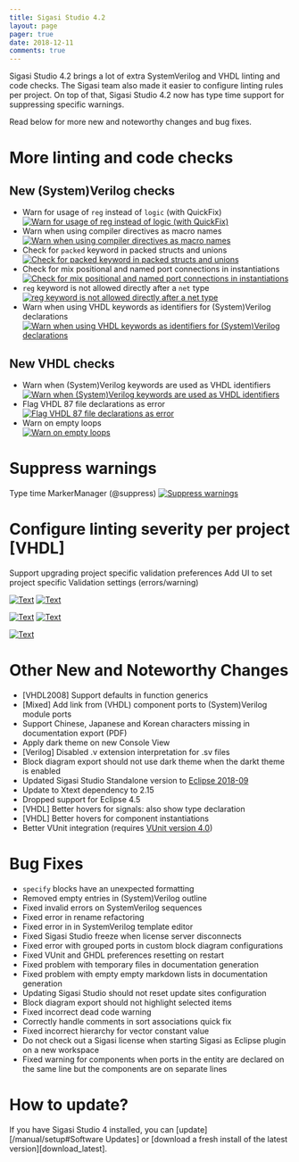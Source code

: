 ```yaml
---
title: Sigasi Studio 4.2
layout: page
pager: true
date: 2018-12-11
comments: true
---
```

Sigasi Studio 4.2 brings a lot of extra SystemVerilog and VHDL linting and code checks. The Sigasi team also made it easier to configure linting rules per project. On top of that, Sigasi Studio 4.2 now has type time support for suppressing specific warnings.

Read below for more new and noteworthy changes and bug fixes.

# More linting and code checks

## New (System)Verilog checks

* Warn for usage of `reg` instead of `logic` (with QuickFix)  
[![Warn for usage of `reg` instead of `logic` (with QuickFix)](/releasenotes/4.2/systemverilog_linting_reglogic.png "Warn for usage of `reg` instead of `logic` (with QuickFix)")](/releasenotes/4.2/systemverilog_linting_reglogic.png)
* Warn when using compiler directives as macro names  
[![Warn when using compiler directives as macro names](/releasenotes/4.2/systemverilog_linting_macronames.png "Warn when using compiler directives as macro names")](/releasenotes/4.2/systemverilog_linting_macronames.png)
* Check for `packed` keyword in packed structs and unions  
[![Check for `packed` keyword in packed structs and unions](/releasenotes/4.2/systemverilog_linting_packed.png "Check for `packed` keyword in packed structs and unions")](/releasenotes/4.2/systemverilog_linting_packed.png)
* Check for mix positional and named port connections in instantiations  
[![Check for mix positional and named port connections in instantiations](/releasenotes/4.2/systemverilog_linting_mixedports.png "Check for mix positional and named port connections in instantiations")](/releasenotes/4.2/systemverilog_linting_mixedports.png)
* `reg` keyword is not allowed directly after a `net` type  
[![`reg` keyword is not allowed directly after a `net` type](/releasenotes/4.2/systemverilog_linting_reg.png "`reg` keyword is not allowed directly after a `net` type")](/releasenotes/4.2/systemverilog_linting_reg.png)
* Warn when using VHDL keywords as identifiers for (System)Verilog declarations  
[![Warn when using VHDL keywords as identifiers for (System)Verilog declarations](/releasenotes/4.2/systemverilog_linting_vhdl_keywords.png "Warn when using VHDL keywords as identifiers for (System)Verilog declarations")](/releasenotes/4.2/systemverilog_linting_vhdl_keywords.png)

## New VHDL checks

* Warn when (System)Verilog keywords are used as VHDL identifiers  
[![Warn when (System)Verilog keywords are used as VHDL identifiers](/releasenotes/4.2/vhdl_linting_verilog_keyword.png "Warn when (System)Verilog keywords are used as VHDL identifiers")](/releasenotes/4.2/vhdl_linting_verilog_keyword.png)
* Flag VHDL 87 file declarations as error  
[![Flag VHDL 87 file declarations as error](/releasenotes/4.2/vhdl_file87.png "Flag VHDL 87 file declarations as error")](/releasenotes/4.2/vhdl_file87.png)
* Warn on empty loops  
[![ Warn on empty loops](/releasenotes/4.2/vhdl_empty_loops.png " Warn on empty loops")](/releasenotes/4.2/vhdl_empty_loops.png)

# Suppress warnings

Type time MarkerManager (@suppress)
[![Suppress warnings](/releasenotes/4.2/suppress_a.png "Suppress warnings")](/releasenotes/4.2/suppress_a.png)


# Configure linting severity per project \[VHDL]

Support upgrading project specific validation preferences
Add UI to set project specific Validation settings (errors/warning)

[![Text](/releasenotes/4.2/korean_in_documentation.png "Text")](/releasenotes/4.2/korean_in_documentation.png)
[![Text](/releasenotes/4.2/linting_severity_per_project.png "Text")](/releasenotes/4.2/linting_severity_per_project.png)

[![Text](/releasenotes/4.2/systemverilog_linting_settings.png "Text")](/releasenotes/4.2/systemverilog_linting_settings.png)
[![Text](/releasenotes/4.2/vhdl_component_port_link_verilog.png "Text")](/releasenotes/4.2/vhdl_component_port_link_verilog.png)

[![Text](/releasenotes/4.2/vhdl_hover_show_datatype.png "Text")](/releasenotes/4.2/vhdl_hover_show_datatype.png)
# Other New and Noteworthy Changes

* \[VHDL2008] Support defaults in function generics
* \[Mixed] Add link from (VHDL) component ports to (System)Verilog module ports
* Support Chinese, Japanese and Korean characters missing in documentation export (PDF)
* Apply dark theme on new Console View
* \[Verilog] Disabled .v extension interpretation for .sv files
* Block diagram export should not use dark theme when the darkt theme is enabled
* Updated Sigasi Studio Standalone version to [Eclipse 2018-09](https://www.eclipse.org/eclipse/news/4.9/)
* Update to Xtext dependency to 2.15
* Dropped support for Eclipse 4.5
* \[VHDL] Better hovers for signals: also show type declaration
* \[VHDL] Better hovers for component instantiations
* Better VUnit integration (requires [VUnit version 4.0](https://vunit.github.io/cli.html#json-export))

# Bug Fixes

* `specify` blocks have an unexpected formatting
* Removed empty entries in (System)Verilog outline
* Fixed invalid errors on SystemVerilog sequences
* Fixed error in rename refactoring
* Fixed error in in SystemVerilog template editor
* Fixed Sigasi Studio freeze when license server disconnects
* Fixed error with grouped ports in custom block diagram configurations
* Fixed VUnit and GHDL preferences resetting on restart
* Fixed problem with temporary files in documentation generation
* Fixed problem with empty empty markdown lists in documentation generation
* Updating Sigasi Studio should not reset update sites configuration
* Block diagram export should not highlight selected items
* Fixed incorrect dead code warning
* Correctly handle comments in sort associations quick fix
* Fixed incorrect hierarchy for vector constant value
* Do not check out a Sigasi license when starting Sigasi as Eclipse plugin on a new workspace
* Fixed warning for components when ports in the entity are declared on the same line but the components are on separate lines

# How to update?

If you have Sigasi Studio 4 installed, you can [update][/manual/setup#Software Updates] or [download a fresh install of the latest version][download_latest].